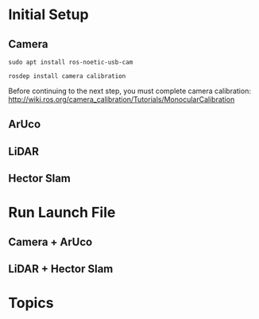# Initial Setup 

## Camera 

    sudo apt install ros-noetic-usb-cam
    
    rosdep install camera calibration 

Before continuing to the next step, you must complete camera calibration:
<http://wiki.ros.org/camera_calibration/Tutorials/MonocularCalibration>

## ArUco

## LiDAR

## Hector Slam 

# Run Launch File 

## Camera + ArUco

## LiDAR + Hector Slam

# Topics
